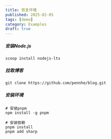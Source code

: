 ```yaml
---
title: 恢复环境
published: 2025-02-05
tags: [demo]
category: Examples
draft: true
---
```


##### 安装Node.js

``` shell
scoop install nodejs-lts
```

##### 拉取博客
``` shell
git clone https://github.com/pennhe/blog.git
```

##### 安装环境
```
# 安装pnpm
npm install -g pnpm

# 安装依赖
pnpm install
pnpm add sharp
```
